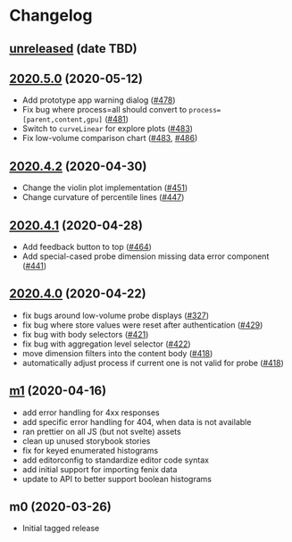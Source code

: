 # Changelog

## [unreleased](https://github.com/mozilla/glam/compare/2020.5.0...HEAD) (date TBD)

## [2020.5.0](https://github.com/mozilla/glam/compare/2020.4.2...2020.5.0) (2020-05-12)

- Add prototype app warning dialog ([#478](https://github.com/mozilla/glam/pull/478))
- Fix bug where process=all should convert to `process=[parent,content,gpu]` ([#481](https://github.com/mozilla/glam/pull/451))
- Switch to `curveLinear` for explore plots ([#483](https://github.com/mozilla/glam/pull/483/))
- Fix low-volume comparison chart ([#483](https://github.com/mozilla/glam/pull/483/), [#486](https://github.com/mozilla/glam/pull/486/))

## [2020.4.2](https://github.com/mozilla/glam/compare/2020.4.1...2020.4.2) (2020-04-30)

- Change the violin plot implementation ([#451](https://github.com/mozilla/glam/pull/451))
- Change curvature of percentile lines ([#447](https://github.com/mozilla/glam/pull/447))

## [2020.4.1](https://github.com/mozilla/glam/compare/2020.4.0...2020.4.1) (2020-04-28)

- Add feedback button to top ([#464](https://github.com/mozilla/glam/pull/464))
- Add special-cased probe dimension missing data error component ([#441](https://github.com/mozilla/glam/pull/441))

## [2020.4.0](https://github.com/mozilla/glam/compare/m1...2020.4.0) (2020-04-22)

- fix bugs around low-volume probe displays ([#327](https://github.com/mozilla/glam/issues/327))
- fix bug where store values were reset after authentication ([#429](https://github.com/mozilla/glam/pull/429))
- fix bug with body selectors ([#421](https://github.com/mozilla/glam/pull/421))
- fix bug with aggregation level selector ([#422](https://github.com/mozilla/glam/pull/422))
- move dimension filters into the content body ([#418](https://github.com/mozilla/glam/pull/418))
- automatically adjust process if current one is not valid for probe ([#418](https://github.com/mozilla/glam/pull/418))

## [m1](https://github.com/mozilla/glam/compare/m0...m1) (2020-04-16)

- add error handling for 4xx responses
- add specific error handling for 404, when data is not available
- ran prettier on all JS (but not svelte) assets
- clean up unused storybook stories
- fix for keyed enumerated histograms
- add editorconfig to standardize editor code syntax
- add initial support for importing fenix data
- update to API to better support boolean histograms

## m0 (2020-03-26)

- Initial tagged release
